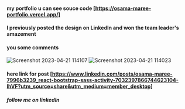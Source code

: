 #### my portfolio u can see souce code [https://osama-maree-portfolio.vercel.app/]

#### I previously posted the design on LinkedIn and won the team leader's amazement
#### you some comments

![Screenshot 2023-04-21 114107](https://user-images.githubusercontent.com/108696087/233589256-7d11f4de-b9ef-4e87-a0bb-cf10f28bc6c3.png)
![Screenshot 2023-04-21 114023](https://user-images.githubusercontent.com/108696087/233589271-ce065130-8b7c-490e-831a-0a98a2b074b0.png)

#### here link for post [https://www.linkedin.com/posts/osama-maree-7996b3239_react-bootstrap-sass-activity-7032397866744623104-lhVF?utm_source=share&utm_medium=member_desktop]


##### follow me on linkedIn
